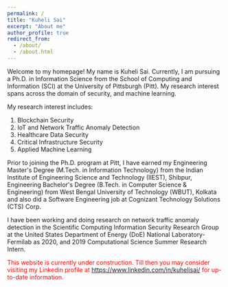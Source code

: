 ```yaml
---
permalink: /
title: "Kuheli Sai"
excerpt: "About me"
author_profile: true
redirect_from: 
  - /about/
  - /about.html
---
```






Welcome to my homepage! My name is Kuheli Sai. Currently, I am pursuing a Ph.D. in Information Science from the School of Computing and Information (SCI) at the University of Pittsburgh (Pitt). My research interest spans across the domain of security, and machine learning.

My research interest includes:  
1. Blockchain Security
1. IoT and Network Traffic Anomaly Detection
1. Healthcare Data Security
1. Critical Infrastructure Security
1. Applied Machine Learning

Prior to joining the Ph.D. program at Pitt, I have earned my Engineering Master's Degree (M.Tech. in Information Technology) from the Indian Institute of Engineering Science and Technology (IIEST), Shibpur, Engineering Bachelor's Degree (B.Tech. in Computer Science & Engineering) from West Bengal University of Technology (WBUT), Kolkata and also did a Software Engineering job at Cognizant Technology Solutions (CTS) Corp.


I have been working and doing research on network traffic anomaly detection in the Scientific Computing Information Security Research Group at the United States Department of Energy (DoE) National Laboratory-Fermilab as 2020, and 2019 Computational Science Summer Research Intern.


<p style="color:red;">This website is currently under construction. Till then you may consider visiting my Linkedin profile at <a href="https://www.linkedin.com/in/kuhelisai/">https://www.linkedin.com/in/kuhelisai/</a> for up-to-date information.

<!--I am open to research internship opportunities for the Summer of 2021 where I would like to apply my acquired knowledge gained so far from Academic, Industry, Leadership, and Research experiences and contribute to the team to the best of my abilities. You can reach out to me via email at sai.kuheli@gmail.com with any advisement, opportunities, collaboration, and/or concerns. Thank you. -->


